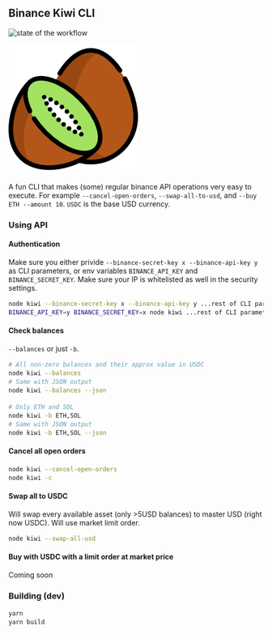## Binance Kiwi CLI

![state of the workflow](https://github.com/fabcotech/binance-kiwi-cli/actions/workflows/main.yml/badge.svg)

![Kiwi](https://raw.githubusercontent.com/fabcotech/binance-kiwi-cli/main/assets/kiwi.png)

A fun CLI that makes (some) regular binance API operations very easy to execute. For example `--cancel-open-orders`, `--swap-all-to-usd`, and `--buy ETH --amount 10`. `USDC` is the base USD currency.

### Using API

#### Authentication

Make sure you either privide `--binance-secret-key x --binance-api-key y` as CLI parameters, or env variables `BINANCE_API_KEY` and `BINANCE_SECRET_KEY`. Make sure your IP is whitelisted as well in the security settings.

```sh
node kiwi --binance-secret-key x --binance-api-key y ...rest of CLI parameters
BINANCE_API_KEY=y BINANCE_SECRET_KEY=x node kiwi ...rest of CLI parameters
```

#### Check balances

`--balances` or just `-b`.

```sh
# All non-zero balances and their approx value in USDC
node kiwi --balances
# Same with JSON output
node kiwi --balances --json

# Only ETH and SOL
node kiwi -b ETH,SOL
# Same with JSON output
node kiwi -b ETH,SOL --json
```

#### Cancel all open orders

```sh
node kiwi --cancel-open-orders
node kiwi -c
```

#### Swap all to USDC

Will swap every available asset (only >5USD balances) to master USD (right now USDC). Will use market limit order.

```sh
node kiwi --swap-all-usd
```

#### Buy with USDC with a limit order at market price

Coming soon

### Building (dev)

```sh
yarn
yarn build
```
